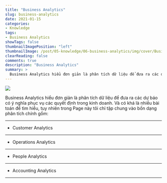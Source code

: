 ```yaml
---
title: "Business Analytics"
slug: business-analytics
date: 2021-01-15
categories:
- Knowledge
tags:
- Business Analytics
showTags: false
thumbnailImagePosition: "left"
thumbnailImage: /post/05-knowledge/06-business-analytics/img/cover/Business-intelligence.jpg
clearReading: false	
comments: true
description: "Business Analytics"
summary: >
  Business Analytics hiểu đơn giản là phân tích dữ liệu để đưa ra các dự báo có ý nghĩa phục vụ các quyết định trong kinh doanh. Và có khá là nhiều bài toán để tìm hiểu...
---
```


![](/post/05-knowledge/06-business-analytics/img/cover/bi-analytics2.png)

Business Analytics hiểu đơn giản là phân tích dữ liệu để đưa ra các dự báo có ý nghĩa phục vụ các quyết định trong kinh doanh. Và có khá là nhiều bài toán để tìm hiểu, tuy nhiên trong Page này tôi chỉ tập chung vào bốn dạng phân tích chính gồm: 

---
- Customer Analytics 

---
- Operations Analytics 

---
- People Analytics

---
- Accounting Analytics


---